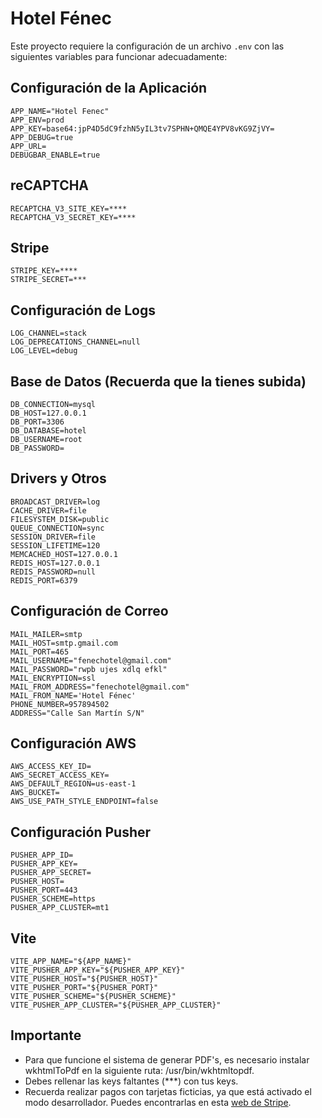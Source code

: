 
# Hotel Fénec

Este proyecto requiere la configuración de un archivo `.env` con las siguientes variables para funcionar adecuadamente:



## Configuración de la Aplicación

```dotenv
APP_NAME="Hotel Fenec"
APP_ENV=prod
APP_KEY=base64:jpP4D5dC9fzhN5yIL3tv7SPHN+QMQE4YPV8vKG9ZjVY=
APP_DEBUG=true
APP_URL= 
DEBUGBAR_ENABLE=true 
```

## reCAPTCHA

```dotenv
RECAPTCHA_V3_SITE_KEY=****
RECAPTCHA_V3_SECRET_KEY=**** 
```

## Stripe

```dotenv
STRIPE_KEY=****
STRIPE_SECRET=***
```
## Configuración de Logs

```dotenv
LOG_CHANNEL=stack
LOG_DEPRECATIONS_CHANNEL=null
LOG_LEVEL=debug
```

## Base de Datos (Recuerda que la tienes subida)

```dotenv
DB_CONNECTION=mysql
DB_HOST=127.0.0.1
DB_PORT=3306
DB_DATABASE=hotel
DB_USERNAME=root
DB_PASSWORD=
```

## Drivers y Otros

```dotenv
BROADCAST_DRIVER=log
CACHE_DRIVER=file
FILESYSTEM_DISK=public
QUEUE_CONNECTION=sync
SESSION_DRIVER=file
SESSION_LIFETIME=120
MEMCACHED_HOST=127.0.0.1
REDIS_HOST=127.0.0.1
REDIS_PASSWORD=null
REDIS_PORT=6379
```

## Configuración de Correo

```dotenv
MAIL_MAILER=smtp
MAIL_HOST=smtp.gmail.com
MAIL_PORT=465
MAIL_USERNAME="fenechotel@gmail.com"
MAIL_PASSWORD="rwpb ujes xdlq efkl"
MAIL_ENCRYPTION=ssl
MAIL_FROM_ADDRESS="fenechotel@gmail.com"
MAIL_FROM_NAME='Hotel Fénec'
PHONE_NUMBER=957894502
ADDRESS="Calle San Martín S/N"
```


## Configuración AWS

```dotenv
AWS_ACCESS_KEY_ID=
AWS_SECRET_ACCESS_KEY=
AWS_DEFAULT_REGION=us-east-1
AWS_BUCKET=
AWS_USE_PATH_STYLE_ENDPOINT=false
```


## Configuración Pusher

```dotenv
PUSHER_APP_ID=
PUSHER_APP_KEY=
PUSHER_APP_SECRET=
PUSHER_HOST=
PUSHER_PORT=443
PUSHER_SCHEME=https
PUSHER_APP_CLUSTER=mt1
```

## Vite

```dotenv
VITE_APP_NAME="${APP_NAME}"
VITE_PUSHER_APP_KEY="${PUSHER_APP_KEY}"
VITE_PUSHER_HOST="${PUSHER_HOST}"
VITE_PUSHER_PORT="${PUSHER_PORT}"
VITE_PUSHER_SCHEME="${PUSHER_SCHEME}"
VITE_PUSHER_APP_CLUSTER="${PUSHER_APP_CLUSTER}"
```

## Importante

 - Para que funcione el sistema de generar PDF's, es necesario instalar wkhtmlToPdf en la siguiente ruta: /usr/bin/wkhtmltopdf.
 - Debes rellenar las keys faltantes (***) con tus keys.
 - Recuerda realizar pagos con tarjetas ficticias, ya que está activado el modo desarrollador. Puedes encontrarlas en esta [web de Stripe](https://docs.stripe.com/testing?locale=es-ES).

